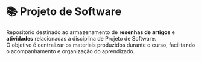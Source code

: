 # 📚 Projeto de Software

Repositório destinado ao armazenamento de **resenhas de artigos** e **atividades** relacionadas à disciplina de Projeto de Software.  
O objetivo é centralizar os materiais produzidos durante o curso, facilitando o acompanhamento e organização do aprendizado.

